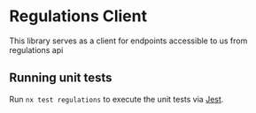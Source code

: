 # Regulations Client

This library serves as a client for endpoints accessible to us from regulations api

## Running unit tests

Run `nx test regulations` to execute the unit tests via [Jest](https://jestjs.io).
